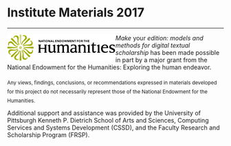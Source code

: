 # Institute Materials 2017
____
<img align="left" src="images/neh_logo_horizontal_rgb.jpg"> _Make_ your _edition: models and methods for digital textual scholarship_ has been made possible in part by a major grant from the National Endowment for the Humanities: Exploring the human endeavor.

<sub>Any views, findings, conclusions, or recommendations expressed in materials developed for this project do not necessarily represent those of the National Endowment for the Humanities.</sub>

Additional support and assistance was provided by the University of Pittsburgh Kenneth P. Dietrich School of Arts and Sciences, Computing Services and Systems Development (CSSD), and the Faculty Research and Scholarship Program (FRSP).
